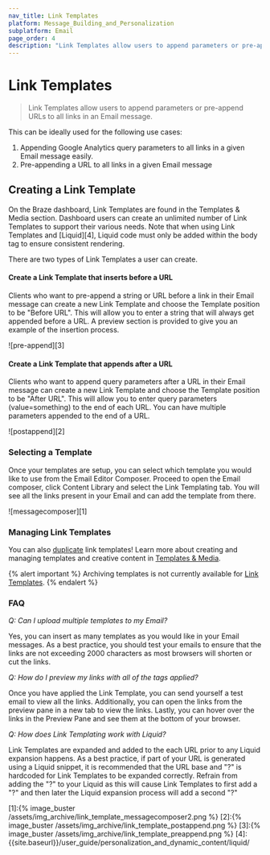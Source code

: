 ```yaml
---
nav_title: Link Templates
platform: Message_Building_and_Personalization
subplatform: Email
page_order: 4
description: "Link Templates allow users to append parameters or pre-append URLs to all links in an Email message."
---
```

# Link Templates

> Link Templates allow users to append parameters or pre-append URLs to all links in an Email message.

This can be ideally used for the following use cases:

1. Appending Google Analytics query parameters to all links in a given Email message easily.
2. Pre-appending a URL to all links in a given Email message

## Creating a Link Template

On the Braze dashboard, Link Templates are found in the Templates & Media section. Dashboard users can create an unlimited number of Link Templates to support their various needs. Note that when using Link Templates and [Liquid][4], Liquid code must only be added within the body tag to ensure consistent rendering. 

There are two types of Link Templates a user can create.

#### Create a Link Template that inserts before a URL

Clients who want to pre-append a string or URL before a link in their Email message can create a new Link Template and choose the Template position to be "Before URL".  This will allow you to enter a string that will always get appended before a URL.  A preview section is provided to give you an example of the insertion process.

![pre-append][3]

#### Create a Link Template that appends after a URL

Clients who want to append query parameters after a URL in their Email message can create a new Link Template and choose the Template position to be "After URL".  This will allow you to enter query parameters (value=something) to the end of each URL.  You can have multiple parameters appended to the end of a URL.

![postappend][2]

### Selecting a Template

Once your templates are setup, you can select which template you would like to use from the Email Editor Composer.
Proceed to open the Email composer, click Content Library and select the Link Templating tab.  You will see all the links present in your Email and can add the template from there.

![messagecomposer][1]

### Managing Link Templates
You can also [duplicate]({{site.baseurl}}/user_guide/engagement_tools/templates_and_media/duplicate/) link templates! Learn more about creating and managing templates and creative content in [Templates & Media]({{site.baseurl}}/user_guide/engagement_tools/templates_and_media/).

{% alert important %}
Archiving templates is not currently available for [Link Templates]({{site.baseurl}}/user_guide/message_building_by_channel/email/link_templates/#link-templates).
{% endalert %}

### FAQ

*Q: Can I upload multiple templates to my Email?*

Yes, you can insert as many templates as you would like in your Email messages.  As a best practice, you should test your emails to ensure that the links are not exceeding 2000 characters as most browsers will shorten or cut the links.

*Q: How do I preview my links with all of the tags applied?*

Once you have applied the Link Template, you can send yourself a test email to view all the links.  Additionally, you can open the links from the preview pane in a new tab to view the links.  Lastly, you can hover over the links in the Preview Pane and see them at the bottom of your browser.

*Q: How does Link Templating work with Liquid?*

Link Templates are expanded and added to the each URL prior to any Liquid expansion happens.  As a best practice, if part of your URL is generated using a Liquid snippet, it is recommended that the URL base and "?" is hardcoded for Link Templates to be expanded correctly.  Refrain from adding the "?" to your Liquid as this will cause Link Templates to first add a "?" and then later the Liquid expansion process will add a second "?" 


[1]:{% image_buster /assets/img_archive/link_template_messagecomposer2.png %}
[2]:{% image_buster /assets/img_archive/link_template_postappend.png %}
[3]:{% image_buster /assets/img_archive/link_template_preappend.png %}
[4]: {{site.baseurl}}/user_guide/personalization_and_dynamic_content/liquid/
